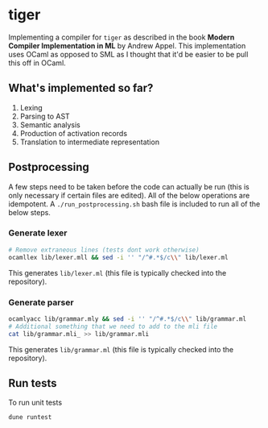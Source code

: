 # tiger

Implementing a compiler for `tiger` as described in the book **Modern Compiler Implementation in ML** by Andrew Appel. This implementation uses OCaml as opposed to SML as I thought that it'd be easier to be pull this off in OCaml.

## What's implemented so far?
1. Lexing
2. Parsing to AST
3. Semantic analysis
4. Production of activation records
5. Translation to intermediate representation

## Postprocessing
A few steps need to be taken before the code can actually be run (this is only necessary if certain files are edited). All of the below operations are idempotent. A `./run_postprocessing.sh` bash file is included to run all of the below steps.

### Generate lexer
```bash
# Remove extraneous lines (tests dont work otherwise)
ocamllex lib/lexer.mll && sed -i '' "/^#.*$/c\\" lib/lexer.ml
```

This generates `lib/lexer.ml` (this file is typically checked into the repository).

### Generate parser
```bash
ocamlyacc lib/grammar.mly && sed -i '' "/^#.*$/c\\" lib/grammar.ml
# Additional something that we need to add to the mli file
cat lib/grammar.mli_ >> lib/grammar.mli
```

This generates `lib/grammar.ml` (this file is typically checked into the repository).

## Run tests
To run unit tests
```bash
dune runtest
```
